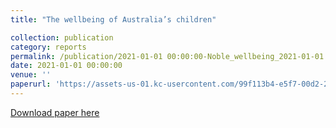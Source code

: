 ```yaml
---
title: "The wellbeing of Australia’s children"

collection: publication
category: reports
permalink: /publication/2021-01-01 00:00:00-Noble_wellbeing_2021-01-01
date: 2021-01-01 00:00:00
venue: ''
paperurl: 'https://assets-us-01.kc-usercontent.com/99f113b4-e5f7-00d2-23c0-c83ca2e4cfa2/e0b64280-dd99-4237-9c69-eaebc2ff3ce7/Australian-Childrens-Wellbeing-Index-Report.pdf'
---
```

[Download paper here](https://assets-us-01.kc-usercontent.com/99f113b4-e5f7-00d2-23c0-c83ca2e4cfa2/e0b64280-dd99-4237-9c69-eaebc2ff3ce7/Australian-Childrens-Wellbeing-Index-Report.pdf)
